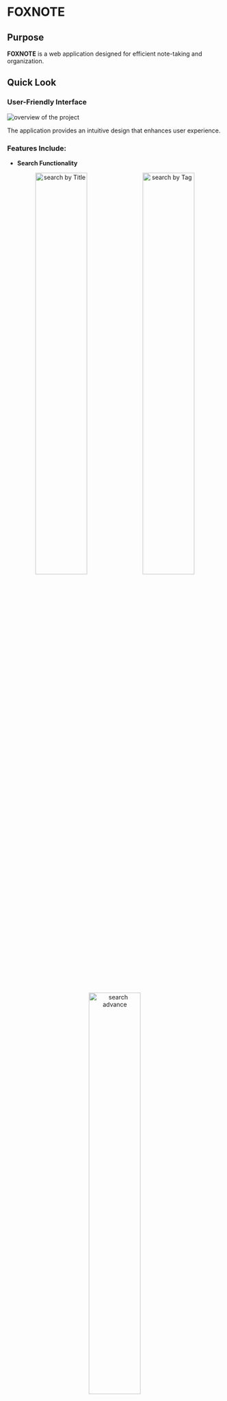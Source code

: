 # FOXNOTE

## Purpose
**FOXNOTE** is a web application designed for efficient note-taking and organization.

## Quick Look
### User-Friendly Interface
![overview of the project](https://raw.githubusercontent.com/abdrrahim2002/FOXNOTE-PROJECT/refs/heads/main/project-photo/foxnote%20overview.png)

The application provides an intuitive design that enhances user experience.

### Features Include:
  - **Search Functionality**
<div align="center">
  <img src="https://raw.githubusercontent.com/abdrrahim2002/FOXNOTE-PROJECT/refs/heads/main/project-photo/search%20title.png" alt="search by Title" width='49%'>
  <img src="https://raw.githubusercontent.com/abdrrahim2002/FOXNOTE-PROJECT/refs/heads/main/project-photo/search%20tag.png" alt="search by Tag" width='49%'>
  <img src="https://raw.githubusercontent.com/abdrrahim2002/FOXNOTE-PROJECT/refs/heads/main/project-photo/search%20advance.png" alt="search advance" width='49%'>
</div>

<br>

Quickly find notes with our efficient search feature.

<br>
<br>

 - **Text Customization**
  
  <div align="center">
    <img src="https://raw.githubusercontent.com/abdrrahim2002/FOXNOTE-PROJECT/refs/heads/main/project-photo/mynote%20ribbon.png" alt="customizable">
  </div>

<br>

  Personalize your notes with various formatting options, thanks to **[Quilljs](https://quilljs.com/)**

<br>
<br>

  - **Organize your note**
  
  <div align="center">
    <img src="https://raw.githubusercontent.com/abdrrahim2002/FOXNOTE-PROJECT/refs/heads/main/project-photo/foxnote%20overview%20customizable.png" alt="organize">
  </div>

  Easily organize your notes.
  
  No matter how many notes you create, you'll always have a clear overview of your data, helping you stay productive and efficient.

  <br>
  
- **Profile Management**

![Profile Management](https://raw.githubusercontent.com/abdrrahim2002/FOXNOTE-PROJECT/refs/heads/main/project-photo/profile%20management.png)

  Users can manage their profiles effectively. In the Profile Management section, users can:
  - View their personal information.
  - See the number of notes and tags they have created.
  - Change their passwords for enhanced security.
  - Link their profiles with Google for third-party authentication.
  - Delete their profiles if they choose to do so.

  This feature ensures users have control over their data and security within the application.


<br>
<br>

## Installation and Configuration
To run FOXNOTE locally, follow these steps:

First, you need to have **Python 3.8 or above** and also have **pip** and have the **MySQL server** installed on your machine.

<br>

1. Clone the repository:
In terminal:
```
git clone  https://github.com/abdrrahim2002/FOXNOTE-PROJECT.git
cd FOXNOTE-PROJECT
```

<br>

2.Create and activate a virtual environment:
First install the **virtualenv** if you havent yet using:

```
pip install virtualenv
```

<br>

Then create you virtual envirment.

```
virtualenv venv
```

<br>

Then start your virtual envirement:

```
source venv/bin/activate
```

<br>

Then navigatr to the project root file:

```
cd fox_note
```

<br>

Install the required dependencies:

```
pip install -r requirements.txt
```


<br>

Create a MySQL database, in other terminal Log in to MySQL and run the following command to create a database:

```
CREATE DATABASE foxnote_db;
```

<br>

Configure the environment variables in the **.env** file in the project root and fill it with the necessary variables.

<br>

**Secret Key Configuration Instructions**

Django secret key is essential for your application's security, used for cryptographic signing and various security-related functions. By default, a random secret key is automatically generated for your application. However, you also have the option to define your own secret key in the `.env` file.


- **Default Behavior**

  - When you run your application, if the `DJANGO_SECRET_KEY` environment variable is not set in your `.env` file, Django will generate a new random secret key automatically.
  - This behavior is convenient during development, but it is not recommended for production, as the secret key should remain constant.

- **Custom Secret Key Setup**

1. **Generate Your Own Secret Key**:
   - If you prefer to use your own secret key, you can generate a secure key using the following Python commands in a Python shell:
     ```python
     from django.core.management.utils import get_random_secret_key
     print(get_random_secret_key())
     ```
   - This will output a secure random secret key. Copy this key for the next step.

2. **Update the `.env` File**:
   - Open your `.env` file and set the `DJANGO_SECRET_KEY` variable with your generated key:
     ```plaintext
     # Secret key
     DJANGO_SECRET_KEY=your-generated-secret-key
     ```
   - Replace `your-generated-secret-key` with the actual key you copied.

- **Important Notes**

  - **Keep It Secret**: Ensure that your secret key is kept confidential. Do not share it publicly or commit it to version control.
  - **Production Environment**: Always set the `DJANGO_SECRET_KEY` in your production environment to maintain consistent application behavior and security.
  - **Regenerate When Necessary**: If your secret key is exposed, regenerate it and update your `.env` file immediately to ensure the security of your application.


<br>

**Database Configuration Instructions**

To set up your database for the Django project, you'll need to fill in the database configuration fields in your `.env` file. Follow these steps:

1. **DB_NAME**: 
   - This is the name of your database. Choose a meaningful name for your project.

2. **DB_USER**:
   - This is the username used to access the database. This user should have the necessary permissions to create and modify the database.

3. **DB_PASSWORD**:
  - This is the password for the database user specified in `DB_USER`.

4. **DB_HOST**:
   - This is the host where your database is located. If you are using a local MySQL server, you can use `localhost`. If your database is hosted on a different server, enter the appropriate hostname or IP address.
  
  
<br>

**Email Configuration Instructions:**

To enable email verification for user accounts, you'll need to configure the email settings in your `.env` file. Follow these steps to fill in the necessary fields:

1. **EMAIL_HOST_USER**: 
   - This is the email address you want to use to send verification messages. It should be the same email account that you will configure for SMTP access. 
   - Example: 
     ```
     EMAIL_HOST_USER=your-email@gmail.com
     ```

2. **EMAIL_HOST_PASSWORD**:
   - This is the password for the email account you specified in `EMAIL_HOST_USER`. 
   - **Important**: In this project I am using the Gmail, so you need to create an **app-specific password** instead of using your regular email password. To do this:
     - Go to your Google Account settings.
     - Navigate to **Security**.
     - Under **Signing in to Google**, find **App passwords** and follow the prompts to generate a password for your application.
   - Example:
     ```
     EMAIL_HOST_PASSWORD=your-app-specific-password
     ```

3. **DEFAULT_FROM_EMAIL**:
   - This is the email address that will appear in the "From" field when users receive emails. It can be the same as `EMAIL_HOST_USER` or another email address.
   - Example:
     ```
     DEFAULT_FROM_EMAIL=your-email@gmail.com
     ```


<br>

Run the migrations create the database structure by running:

```
python manage.py makemigrations
```

And then :

```
python manage.py migrate
```

<br>

Create a superuser, you’ll need an admin account to log in to the Django admin panel. Create a superuser by running and fill the necissety fields:

```
python manage.py createsuperuser
```

<br>

Start the development server: Run the Django development server:

```
python manage.py runserver
```

### (Optional) Configure Google Authentication

First, you need to create your API in the [Google Cloud Console](https://cloud.google.com/). Then, follow these steps:

1. In the **Django administration**, go to **Sites** and edit your **domain name**, then hit **Save**.

2. Next, navigate to **Social Applications** and create your Google app for third-party authentication:
   - Set the **Provider** to 'Google'.
   - Give your app a name.
   - Enter your Google app API credentials:
     - **Client ID**: Obtained from creating the Google API authentication app.
     - **Secret Key**: Also obtained from the Google API credentials.

3. Finally, scroll down to the **Sites** section, move your site from the **Available Sites** to **Chosen Sites**, and hit **Save**.

And that’s it! You’re done configuring Google Authentication.

 

### Using SQLite as an Alternative

If you prefer not to use MySQL and want to use SQLite instead, you can follow these steps:

- Remove or Comment Out the database configuration fields in your `.env` file.
- Update Your `settings.py` Open your `settings.py`file and replace the database settings with the following configuration for SQLite:

```
DATABASES = {
    'default': {
        'ENGINE': 'django.db.backends.sqlite3',
        'NAME': BASE_DIR / "db.sqlite3",  # This will create a SQLite database file in your project directory
    }
}
```


<br>


## Known Issues

- The current version of  is not fully optimized for phone screens. I am aware of this issue and plan to work on improving the mobile responsiveness in future updates.

## Future Updates

- I plan to add a Todo section or app to enhance the functionality of FOXNOTE, making it even more versatile for users.

## Acknowledgements

Thank you for taking the time to explore FOXNOTE! Your feedback and contributions are always welcome as I continue to improve this project.
